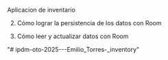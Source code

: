 
Aplicacion de inventario 

2. Cómo lograr la persistencia de los datos con Room 

3. Cómo leer y actualizar datos con Room
   
"# ipdm-oto-2025---Emilio_Torres-_inventory" 
